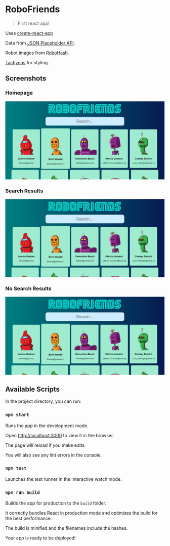 # RoboFriends

> First react app!

Uses [create-react-app](https://github.com/facebook/create-react-app)

Data from [JSON Placeholder API](https://jsonplaceholder.typicode.com).

Robot images from [RoboHash](https://robohash.org).

[Tachyons](http://tachyons.io) for styling.

## Screenshots

### Homepage

![](screenshots/robofriends1.PNG)

### Search Results

![](screenshots/robofriends1.PNG)

### No Search Results

![](screenshots/robofriends1.PNG)

## Available Scripts

In the project directory, you can run:

### `npm start`

Runs the app in the development mode.

Open [http://localhost:3000](http://localhost:3000) to view it in the browser.

The page will reload if you make edits.

You will also see any lint errors in the console.

### `npm test`

Launches the test runner in the interactive watch mode.

### `npm run build`

Builds the app for production to the `build` folder.

It correctly bundles React in production mode and optimizes the build for the best performance.

The build is minified and the filenames include the hashes.

Your app is ready to be deployed!
